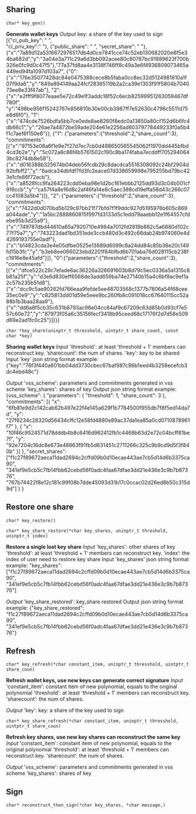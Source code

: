 ## Sharing
```
char* key_gen()
```
**Generate wallet keys**
*Output*
key: a share of the key used to sign
[{"cl_pub_key": " ",   
   "cl_priv_key":" "},
   {"public_share":  " ",
     "secret_share": " "},{"x":"7a89d12a5316672976517db4d0ce7841cce74c52eb130682020e8f5e34ba682d","y":"3a04e3a711c29a6d3bb092acee80c80787bc91889623f700b326e0fc9d0c47f5"},"77a37fd8aa4e3138f746ff8c49a3e6f4936809073465a449ed94fa1097d103a7",
     {"0":
               {"x":"176e35077428dc84e0475388cece8b5faba0cc8ec32d5124981610a1f07f9da6","y":"649a894149aa24fcf28365119b2a2ca39e1303f91f5804b704073ee8e33f47ab"},
       "2":
               {"x":"e2fff9f8077eaae5e72c49e1f3addc16f52c6ecb82599951263059467df780f", 
                "y":"498be956f15242767e856810b30e00cb3987ff7e52630c4796c5511d75e8d6f0"},
       "1":
               {"x":"474cde7526bdfa5bb7ce0ede8ae8260f8edc0a13850a80cf152d6b6fc4db66c1","y":"26ae7a4872be59ade204e61e2256ad60379778449233f0a5b4f1c7aef6f150e8"}},
     {"1":
               {"parameters":{"threshold":2,"share_count":3},
               "commitments":
                          [{"x":"97153e08a6f1e9e7f27d7ec7cb0d488650565545062f1970dd445bfbd4cd3b2e","y":"5c072a8c86f4b5761502c190c8ba174faba7ecddff7052940643bc8274db8e58"},{"x":"d016388b325674b04deb56fcdb29c8dacdca5516308092c24bf2904d92bfbff2","y":"6adca34dbfdf7fd3fc2eace07d338659998e795255bd79bc423e1cfe86f72acb"},{"x":"a8528fcc9fa264223cdd0eba98e1d2bc161ebbb2125dd93d3c04b001cf916ccb","y":"ca57f4a8e16d8c2af46fa14e8c5aec388cd19effa58d43c266c07cc41083a5b4"}]},
        "2":
                {"parameters":{"threshold":2,"share_count":3},
                "commitments":
                         [{"x":"7422d0d070bd5b129c97bb21f77bfd7f1f9ddc927d5195976b605c869a044ade","y":"1a5bc2888860815f997fd3133d5c1edd79aaebb12e1f64557cfdebe95b3d25a9"},{"x":"749787dbd44610a65a7920710e4984a7012fd2818b882c5a6880d102c77f75a7","y":"743223dad1bd351ede3ccb480d3c492c66dab24b974060e4d4269193755e0adf"},{"x":"b14823cda3e4e05dfbe0525e13689d6099c8a24dd84c85b38e20c149fd15b3fc","y":"b3eb8ee066023ebd2201f84bfbd6b701aba76d028115cb238fc1916e8e45afd"}]},
        "0":{"parameters":{"threshold":2,"share_count":3},
                "commitments":
                        [{"x":"dfce522c29c7efade6ac36226a326691603b8d79c5ec0336a5a1315c8b81a25f","y":"d3e6d830eff6568de3add659ba74e27140b15a4c6bf9ac9ef1a2c57b235b51d8"},{"x":"dcc9c5ae90262fd766eaa9fefde5ee48703568c1377b7806a54f68cee35ec0e9","y":"c825813dd01d59e5eee9bc260fb8c091018cc67640115cc52a88b1b3baa28aa9"},{"x":"dd6a8f5cb35c631b8793ac96e04cc84af9c67209c63d85b0d93cf7e557c60e72","y":"87973f05a6c35156fecf3418b95ceed68c17176f2d7d58e509d69e2ad1fc0c25"}]}}]

```
char *key_share(uninptr_t thresshold, uintptr_t share_count, const char *key)
```
**Sharing wallet keys**
*Input*
'threshold': at least 'threshold + 1' members can reconstruct key.
‘sharecount’: the num of shares.
'key': key to be shared
Input 'key' json string format example:
  {"key":"76f3f440a601bb04dd3730cbec67baf987c96b1eed4b3258ecefcb3dc4ebd48c"}
 
 *Output*
 'vss_scheme': parameters and commitments generated in vss scheme
 'key_shares': shares of key
Output json string format example:
  {vss_scheme": {
  		"parameters": {
  			"threshold": 1,
  			"share_count": 3
  		},
  		"commitments": [{
  			"x": "6fb81e9d2c142cab62b497e22f4e145a629f1b7784500f955db7f8f5ed14da7d",
  			"y": "27f6234c28320d56434cffc12e58fd4880e89ac37da1ea85a0cd0710878961f7"
  		}, {
  			"x": "10f46c9524571d78dddb4b8c6416d962412fb1c4468b63d2e72c04bcff81be7f",
  			"y": "92e7204c16dc8e673e48863f91fb5d631451c2711266c325c9b9cd9d5f3f840b"
  		}]
  	},
  	"secret_shares": ["f1c27f89672aeca11dad2694c2cffd09b0d10ecae443ae7cb5d14d6b3375ca90", "341ef9e5cb5c7fb14fbb62cebd56f0adc4faa67dfae3dd21e436e3c9b7b87376", "767b74422f8e12c181c99f08b7dde45093d31b17c0ccac02d26ed8b50c315d9d"]
  }
}

## Restore one share
```
char* key_restore()
```

```
char* key_share_restore(*char key_shares, uninptr_t threshold, uninptr_t index)
```
**Restore a single lost key share**
*Input*
'key_shares': other shares of key
'threshold': at least 'threshold + 1' members can reconstruct key.
‘index’: the index of user need to restore key share
Input 'key_shares' json string format example:
 "key_shares": ["f1c27f89672aeca11dad2694c2cffd09b0d10ecae443ae7cb5d14d6b3375ca90", "341ef9e5cb5c7fb14fbb62cebd56f0adc4faa67dfae3dd21e436e3c9b7b87376"]
 
 *Output*
 'key_share_restored': key_share restored
Output json string format example:
{"key_share_restored": "f1c27f89672aeca11dad2694c2cffd09b0d10ecae443ae7cb5d14d6b3375ca90", "341ef9e5cb5c7fb14fbb62cebd56f0adc4faa67dfae3dd21e436e3c9b7b87376"}
## Refresh
```
char* key_refresh(*char constant_item, uninptr_t thresshold, uintptr_t share_coun)
```
**Refresh wallet keys, use new keys can generate correct signature**
*Input*
'constant_item': constant item of new polynomial, equals to the original polynomial
'threshold': at least 'threshold + 1' members can reconstruct key.
'sharecount’: the num of shares.
 
 *Output*
 'key': key: a share of the key used to sign

 ```
char* key_share_refresh(*char constant_item, uninptr_t thresshold, uintptr_t share_coun)
```
**Refresh key shares, use new key shares can reconstruct the same key**
*Input*
'constant_item': constant item of new polynomial, equals to the original polynomial
'threshold': at least 'threshold + 1' members can reconstruct key.
'sharecount’: the num of shares.
 
 *Output*
 'vss_scheme': parameters and commitments generated in vss scheme
 'key_shares': shares of key
## Sign
```
char* reconstruct_then_sign(*char key_shares, *char message,)
```